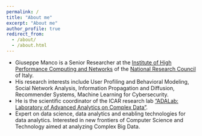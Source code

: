 ```yaml
---
permalink: /
title: "About me"
excerpt: "About me"
author_profile: true
redirect_from: 
  - /about/
  - /about.html
---
```


* Giuseppe Manco is a Senior Researcher at the [Institute of High Performance Computing and Networks](http://www.icar.cnr.it) of the [National Research Council](http://www.cnr.it) of Italy.
* His research interests include User Profiling and Behavioral Modeling, Social Network Analysis, Information Propagation and Diffusion, Recommender Systems, Machine Learning for Cybersecurity. 
* He is the scientific coordinator of the ICAR research lab [“ADALab: Laboratory of Advanced Analytics on Complex Data”](https://www.cnr.it/it/focus/018-5/il-laboratorio-di-analitica-avanzata-su-dati-complessi-ada-lab).
* Expert on data science, data analytics and enabling technologies for data analytics. Interested in new frontiers of Computer Science and Technology aimed at analyzing Complex Big Data. 

